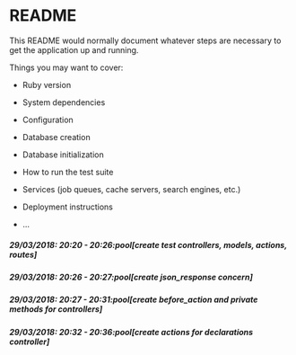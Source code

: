 # README

This README would normally document whatever steps are necessary to get the
application up and running.

Things you may want to cover:

* Ruby version

* System dependencies

* Configuration

* Database creation

* Database initialization

* How to run the test suite

* Services (job queues, cache servers, search engines, etc.)

* Deployment instructions

* ...

##### 29/03/2018: 20:20 - 20:26:pool[create test controllers, models, actions, routes]

##### 29/03/2018: 20:26 - 20:27:pool[create json_response concern]

##### 29/03/2018: 20:27 - 20:31:pool[create before_action and private methods for controllers]

##### 29/03/2018: 20:32 - 20:36:pool[create actions for declarations controller]
